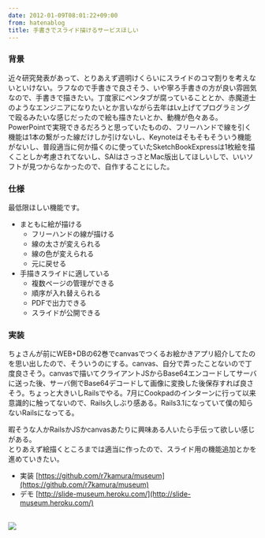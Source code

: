 ```yaml
---
date: 2012-01-09T08:01:22+09:00
from: hatenablog
title: 手書きでスライド描けるサービスほしい
---
```

### 背景

近々研究発表があって、とりあえず週明けくらいにスライドのコマ割りを考えないといけない。ラフなので手書きで良さそう、いや寧ろ手書きの方が良い雰囲気なので、手書きで描きたい。丁度家にペンタブが腐っていることとか、赤魔道士のようなエンジニアになりたいとか言いながら去年はLv上げてプログラミングで殴るみたいな感じだったので絵も描きたいとか、動機が色々ある。PowerPointで実現できるだろうと思っていたものの、フリーハンドで線を引く機能は1本の繋がった線だけしか引けないし、Keynoteはそもそもそういう機能がないし、普段適当に何か描くのに使っていたSketchBookExpressは1枚絵を描くことしか考慮されてないし、SAIはさっさとMac版出してほしいしで、いいソフトが見つからなかったので、自作することにした。

### 仕様

最低限ほしい機能です。

- まともに絵が描ける
  - フリーハンドの線が描ける
  - 線の太さが変えられる
  - 線の色が変えられる
  - 元に戻せる
- 手描きスライドに適している
  - 複数ページの管理ができる
  - 順序が入れ替えられる
  - PDFで出力できる
  - スライドが公開できる

### 実装

ちょさんが前にWEB+DBの62巻でcanvasでつくるお絵かきアプリ紹介してたのを思い出したので、そういうのにする。canvas、自分で弄ったことないので丁度良さそう。canvasで描いてクライアントJSからBase64エンコードしてサーバに送った後、サーバ側でBase64デコードして画像に変換した後保存すれば良さそう。ちょっと大きいしRailsでやる。7月にCookpadのインターンに行って以来意識的に触ってないので、Rails久しぶり感ある。Rails3.1になっていて僕の知らないRailsになってる。

暇そうな人かRailsかJSかcanvasあたりに興味ある人いたら手伝って欲しい感じがある。  
とりあえず絵描くところまでは適当に作ったので、スライド用の機能追加とかを進めていきたい。

- 実装 [https://github.com/r7kamura/museum](https://github.com/r7kamura/museum)
- デモ [http://slide-museum.heroku.com/](http://slide-museum.heroku.com/)

[  
 ![](http://dl.dropbox.com/u/5978869/image/20120109_230302.png)  
](http://slide-museum.heroku.com/)

